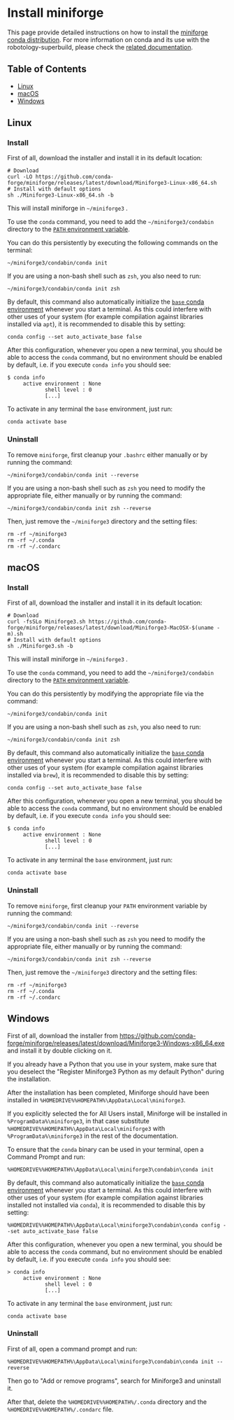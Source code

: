 # Install miniforge

This page provide detailed instructions on how to install the [miniforge conda distribution](https://github.com/conda-forge/miniforge). 
For more information on conda and its use with the robotology-superbuild, please check the [related documentation](conda-forge.md).

## Table of Contents

* [Linux](#linux)
* [macOS](#macos)
* [Windows](#windows)

## Linux

### Install
First of all, download the installer and install it in its default location:
~~~
# Download
curl -LO https://github.com/conda-forge/miniforge/releases/latest/download/Miniforge3-Linux-x86_64.sh
# Install with default options
sh ./Miniforge3-Linux-x86_64.sh -b
~~~
This will install miniforge in `~/miniforge3` .

To use the `conda` command, you need to add the `~/miniforge3/condabin` directory to the [`PATH` environment variable](https://en.wikipedia.org/wiki/PATH_(variable)). 

You can do this persistently by executing the following commands on the terminal: 
~~~
~/miniforge3/condabin/conda init
~~~

If you are using a non-bash shell such as `zsh`, you also need to run:
~~~
~/miniforge3/condabin/conda init zsh
~~~

By default, this command also automatically initialize the [`base` conda environment](https://conda.io/projects/conda/en/latest/user-guide/tasks/manage-environments.html#activating-an-environment) whenever you start a terminal.
As this could interfere with other uses of your system (for example compilation against libraries installed via `apt`), it is recommended to disable this by setting:
~~~
conda config --set auto_activate_base false
~~~

After this configuration, whenever you open a new terminal, you should be able to access the `conda` command, but no environment should be enabled by default, i.e. if you execute `conda info` you should see:
~~~
$ conda info
     active environment : None
            shell level : 0
            [...]
~~~

To activate in any terminal the `base` environment, just run:
~~~
conda activate base
~~~

### Uninstall
To remove `miniforge`, first cleanup your `.bashrc` either manually or by running the command:
~~~
~/miniforge3/condabin/conda init --reverse
~~~

If you are using a non-bash shell such as `zsh` you need to modify the appropriate file, either manually or by running the command:
~~~
~/miniforge3/condabin/conda init zsh --reverse
~~~

Then, just remove the `~/miniforge3` directory and the setting files:
~~~
rm -rf ~/miniforge3
rm -rf ~/.conda
rm -rf ~/.condarc
~~~


## macOS

### Install
First of all, download the installer and install it in its default location:
~~~
# Download
curl -fsSLo Miniforge3.sh https://github.com/conda-forge/miniforge/releases/latest/download/Miniforge3-MacOSX-$(uname -m).sh
# Install with default options
sh ./Miniforge3.sh -b
~~~
This will install miniforge in `~/miniforge3` .

To use the `conda` command, you need to add the `~/miniforge3/condabin` directory to the [`PATH` environment variable](https://en.wikipedia.org/wiki/PATH_(variable)). 

You can do this persistently by modifying the appropriate file via the command: 
~~~
~/miniforge3/condabin/conda init
~~~

If you are using a non-bash shell such as `zsh`, you also need to run:
~~~
~/miniforge3/condabin/conda init zsh
~~~

By default, this command also automatically initialize the [`base` conda environment](https://conda.io/projects/conda/en/latest/user-guide/tasks/manage-environments.html#activating-an-environment) whenever you start a terminal.
As this could interfere with other uses of your system (for example compilation against libraries installed via `brew`), it is recommended to disable this by setting:
~~~
conda config --set auto_activate_base false
~~~

After this configuration, whenever you open a new terminal, you should be able to access the `conda` command, but no environment should be enabled by default, i.e. if you execute `conda info` you should see:
~~~
$ conda info
     active environment : None
            shell level : 0
            [...]
~~~

To activate in any terminal the `base` environment, just run:
~~~
conda activate base
~~~

### Uninstall
To remove `miniforge`, first cleanup your `PATH` environment variable by running the command:
~~~
~/miniforge3/condabin/conda init --reverse
~~~

If you are using a non-bash shell such as `zsh` you need to modify the appropriate file, either manually or by running the command:
~~~
~/miniforge3/condabin/conda init zsh --reverse
~~~


Then, just remove the `~/miniforge3` directory and the setting files:
~~~
rm -rf ~/miniforge3
rm -rf ~/.conda
rm -rf ~/.condarc
~~~

## Windows

First of all, download the installer from https://github.com/conda-forge/miniforge/releases/latest/download/Miniforge3-Windows-x86_64.exe and install it by double clicking on it.

If you already have a Python that you use in your system, make sure that you deselect the "Register Miniforge3 Python as my default Python" during the installation.

After the installation has been completed, Miniforge should have been installed in `%HOMEDRIVE%%HOMEPATH%\AppData\Local\miniforge3`. 

If you explicitly selected the for All Users install, Miniforge will be installed in `%ProgramData%\miniforge3`, in that case substitute `%HOMEDRIVE%%HOMEPATH%\AppData\Local\miniforge3` with `%ProgramData%\miniforge3` in the rest of the documentation.

To ensure that the `conda` binary can be used in your terminal, open a Command Prompt and run:
~~~
%HOMEDRIVE%%HOMEPATH%\AppData\Local\miniforge3\condabin\conda init
~~~

By default, this command also automatically initialize the [`base` conda environment](https://conda.io/projects/conda/en/latest/user-guide/tasks/manage-environments.html#activating-an-environment) whenever you start a terminal.
As this could interfere with other uses of your system (for example compilation against libraries installed not installed via `conda`), it is recommended to disable this by setting:
~~~
%HOMEDRIVE%%HOMEPATH%\AppData\Local\miniforge3\condabin\conda config --set auto_activate_base false
~~~

After this configuration, whenever you open a new terminal, you should be able to access the `conda` command, but no environment should be enabled by default, i.e. if you execute `conda info` you should see:
~~~
> conda info
     active environment : None
            shell level : 0
            [...]
~~~

To activate in any terminal the `base` environment, just run:
~~~
conda activate base
~~~

### Uninstall
First of all, open a command prompt and run:
~~~
%HOMEDRIVE%%HOMEPATH%\AppData\Local\miniforge3\condabin\conda init --reverse
~~~

Then go to "Add or remove programs", search for Miniforge3 and uninstall it.

After that, delete the `%HOMEDRIVE%%HOMEPATH%/.conda` directory and the `%HOMEDRIVE%%HOMEPATH%/.condarc` file.

